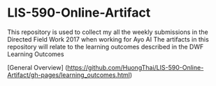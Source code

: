 # LIS-590-Online-Artifact
This repository is used to collect my all the weekly submissions in the Directed Field Work 2017 when working for Ayo AI
The artifacts in this repository will relate to the learning outcomes described in the DWF Learning Outcomes

[General Overview] (https://github.com/HuongThai/LIS-590-Online-Artifact/gh-pages/learning_outcomes.html)
